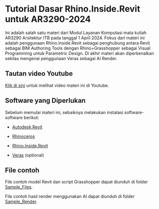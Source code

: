 # Tutorial Dasar Rhino.Inside.Revit untuk AR3290-2024
Ini adalah salah satu materi dari Modul Layanan Komputasi mata kuliah AR3290 Arsitektur ITB pada tanggal 1 April 2024. Fokus dari materi ini adalah penggunaan Rhino.Inside.Revit sebagai penghubung antara Revit sebagai BIM Authoring Tools dengan Rhino+Grasshopper sebagai Visual Programming untuk Parametric Design. Di akhir materi akan diperkenalkan sekilas mengenai penggunaan Veras sebagai AI Render.

## Tautan video Youtube
[Klik di sini](https://youtu.be/HsxuzNzMt2A) untuk melihat video materi ini di Youtube.

## Software yang Diperlukan

Sebelum memulai materi ini, sebaiknya melakukan instalasi software-software berikut:

- [Autodesk Revit](https://www.autodesk.com/education/edu-software/)

- [Rhinoceros](https://www.rhino3d.com/for/education/)

- [Rhino.Inside.Revit](https://www.rhino3d.com/inside/revit/)

- [Veras](https://www.evolvelab.io/veras) (optional)

## File contoh

File contoh model Revit dan script Grasshopper dapat diunduh di folder [Sample_Files](https://github.com/armanwu/RhinoInsideBasicTutorial/tree/main/Sample_Files).

File contoh hasil render menggunakan AI dapat diunduh di folder [Sample_Render](https://github.com/armanwu/RhinoInsideBasicTutorial/tree/main/Sample_Render).
